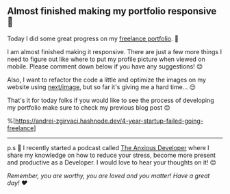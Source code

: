 ## Almost finished making my portfolio responsive 🌟

Today I did some great progress on my [freelance portfolio](https://andreizgirvaci.com). 💪

I am almost finished making it responsive. There are just a few more things I need to figure out like where to put my profile picture when viewed on mobile. Please comment down below if you have any suggestions! 😊

Also, I want to refactor the code a little and optimize the images on my website using [next/image](https://nextjs.org/docs/api-reference/next/image), but so far it's giving me a hard time... 😒

That's it for today folks if you would like to see the process of developing my portfolio make sure to check my previous blog post 😊

%[https://andrei-zgirvaci.hashnode.dev/4-year-startup-failed-going-freelance]

---

p.s 🤫 I recently started a podcast called [The Anxious Developer](https://apple.co/39yOnvz) where I share my knowledge on how to reduce your stress, become more present and productive as a Developer. I would love to hear your thoughts on it! 😊

*Remember, you are worthy, you are loved and you matter! Have a great day! ❤️*